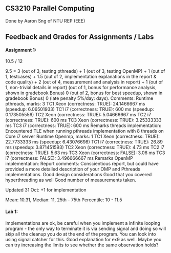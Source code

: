## CS3210 Parallel Computing

Done by Aaron Sng of NTU REP (EEE)

## Feedback and Grades for Assignments / Labs
#### Assignment 1:
10.5 / 12

9.5 = 3 (out of 3, testing pthreads) + 1 (out of 3, testing OpenMP) + 1 (out of 1, testcases) + 1.5 (out of 2, implementation explanations in the report & code quality) + 2 (out of 4, measurement and analysis in report) + 1 (out of 1, non-trivial details in report)
(out of 1, bonus for performance analysis, shown in gradebook Bonus)
0 (out of 2, bonus for best speedup, shown in gradebook Bonus)
0 (late penalty 5%/day: days). Comments:
Runtime pthreads, marks: 3
TC1 Xeon (correctness: TRUE): 24.1466667 ms (speedup: 6.06501933)
TC1 i7 (correctness: TRUE): 600 ms (speedup: 0.173505556)
TC2 Xeon (correctness: TRUE): 5.04666667 ms
TC2 i7 (correctness: TRUE): 600 ms
TC3 Xeon (correctness: TRUE): 3.25333333 ms
TC3 i7 (correctness: TRUE): 600 ms
Remarks threads implementation: Encountered TLE when running pthreads implementation with 8 threads on Core i7 server
Runtime Openmp, marks: 1
TC1 Xeon (correctness: TRUE): 22.7733333 ms (speedup: 6.43076698)
TC1 i7 (correctness: TRUE): 26.89 ms (speedup: 3.871451593)
TC2 Xeon (correctness: TRUE): 4.73 ms
TC2 i7 (correctness: TRUE): 5.63 ms
TC3 Xeon (correctness: FALSE): 3.06 ms
TC3 i7 (correctness: FALSE): 3.496666667 ms
Remarks OpenMP implementation:
Report comments:
Conscientious report, but could have provided a more detailed description of your OMP and Pthreads implementations.
Good design considerations
Good that you covered hyperthreading as well
Good number of measurements taken.

Updated 31 Oct:
+1 for implementation

Mean: 10.31, Median: 11, 25th - 75th Percentile: 10 - 11.5

#### Lab 1:
Implementations are ok, be careful when you implement a infinite looping program - the only way to terminate it is via sending signal and doing so will skip all the cleanup you do at the end of the program. You can look into using signal catcher for this.
Good explanation for ex9 as well. Maybe you can try increasing the limits to see whether the same observation holds?
